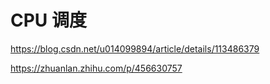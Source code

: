 # CPU 调度

https://blog.csdn.net/u014099894/article/details/113486379

https://zhuanlan.zhihu.com/p/456630757